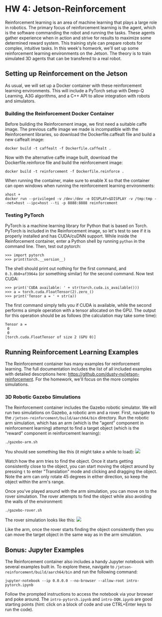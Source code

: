 # HW 4: Jetson-Reinforcement 

Reinforcement learning is an area of machine learning that plays a large role in robotics. The primary focus of reinforcement learning is the agent, which is the software commanding the robot and running the tasks. These agents gather experience when in action and strive for results to maximize some determined reward system. This training style can prepare robots for complex, intuitive tasks. In this week's homwork, we'll set up some reinforcement learning environments on the Jetson. The theory is to train simulated 3D agents that can be transfered to a real robot.

## Setting up Reinforcement on the Jetson

As usual, we will set up a Docker container with these reinforcement learning environments. This will include a PyTorch setup with Deep-Q Learning, A3G algorithms, and a C++ API to allow integration with robots and simulators. 

### Building the Reinforcement Docker Container

Before building the Reinforcement image, we first need a suitable caffe image. The previous caffe image we made is incompatible with the Reinforcement libraries, so download the Dockerfile.caffealt file and build a new caffealt image:
```
docker build -t caffealt -f Dockerfile.caffealt .
```
Now with the alternative caffe image built, download the Dockerfile.reinforce file and build the reinforcement image:
```
docker build -t reinforcement -f Dockerfile.reinforce .
```
When running the container, make sure to enable X so that the container can open windows when running the reinforcement learning environments:
```
xhost +
docker run --privileged -v /dev:/dev -e DISPLAY=$DISPLAY -v /tmp:tmp --net=host --ipc=host --ti -p 8888:8888 reinforcement
```

### Testing PyTorch

PyTorch is a machine learning library for Python that is based on Torch. PyTorch is included in the Reinforcement image, so let's test to see if it is properly installed and has CUDA/cuDNN support. While inside the Reinforcement container, enter a Python shell by running `python` in the command line. Then, test out pytorch:
```
>>> import pytorch
>>> print(torch.__version__)
```
The shell should print out nothing for the first command, and `0.3.0b0+af3964a` (or something similar) for the second command. Now test CUDA:
```
>>> print('CUDA available: ' + str(torch.cuda.is_available()))
>>> a = torch.cuda.FloatTensor(2).zero_()
>>> print('Tensor a = ' + str(a))
```
The first command simply tells you if CUDA is available, while the second performs a simple operation with a tensor allocated on the GPU. The output for this operation should be as follows (the calculation may take some time):
```
Tensor a = 
 0
 0
[torch.cuda.FloatTensor of size 2 (GPU 0)]
```

## Running Reinforcement Learning Examples

The Reinforcement container has many examples for reinforcement learning. The full documentation includes the list of all included examples with detailed descrptions here: https://github.com/dusty-nv/jetson-reinforcement. For the homework, we'll focus on the more complex simulations. 

### 3D Robotic Gazebo Simulations

The Reinforcement container includes the Gazebo robotic simulator. We will run two simulations on Gazebo, a robotic arm and a rover. First, navigate to the `/jetson-reinforcement/build/aarch64/bin` directory. Run the robotic arm simulation, which has an arm (which is the "agent" component in reinforcement learning) attempt to find a target object (which is the "reward" component in reinforcement learning):
```
./gazebo-arm.sh
```
You should see something like this (it might take a while to load):
<img src="https://raw.githubusercontent.com/dusty-nv/jetson-reinforcement/master/docs/images/gazebo_arm.jpg">

Watch how the arm tries to find the object. Once it starts getting consistently close to the object, you can start moving the object around by pressing `t` to enter "Translation" mode and clicking and dragging the object. Note the arm can only rotate 45 degrees in either direction, so keep the object within the arm's range.

Once you've played around with the arm simulation, you can move on to the rover simulation. The rover attempts to find the object while also avoiding the walls of the environment:
```
./gazebo-rover.sh
```
The rover simulation looks like this:
<img src="https://raw.githubusercontent.com/dusty-nv/jetson-reinforcement/master/docs/images/gazebo_rover.jpg">

Like the arm, once the rover starts finding the object consistently then you can move the target object in the same way as in the arm simulation.

## Bonus: Jupyter Examples

The Reinforcement container also includes a handy Jupyter notebook with several examples built in. To explore these, navigate to `/jetson-reinforcement/build/aarch64/bin` and run the following command:
```
jupyter-notebook --ip 0.0.0.0 --no-browser --allow-root intro-pytorch.ipynb
```
Follow the prompted instructions to access the notebook via your browser and poke around. The `intro-pytorch.ipynb` and `intro-DQN.ipynb` are good starting points (hint: click on a block of code and use CTRL+Enter keys to run the code).
